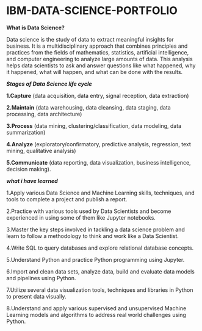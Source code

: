 # IBM-DATA-SCIENCE-PORTFOLIO

****What is Data Science?****

Data science is the study of data to extract meaningful insights for business. It is a multidisciplinary approach that combines principles and practices from the fields of mathematics, statistics, artificial intelligence, and computer engineering to analyze large amounts of data. This analysis helps data scientists to ask and answer questions like what happened, why it happened, what will happen, and what can be done with the results.


**_**Stages of Data Science life cycle**_**

**1.Capture** (data acquisition, data entry, signal reception, data extraction)

**2.Maintain** (data warehousing, data cleansing, data staging, data processing, data architecture)

**3.Process** (data mining, clustering/classification, data modeling, data summarization)

**4.Analyze** (exploratory/confirmatory, predictive analysis, regression, text mining, qualitative analysis) 

**5.Communicate** (data reporting, data visualization, business intelligence, decision making).

***what i have learned***

1.Apply various Data Science and Machine Learning skills, techniques, and tools to complete a project and publish a report.

2.Practice with various tools used by Data Scientists and become experienced in using some of them like Jupyter notebooks.

3.Master the key steps involved in tackling a data science problem and learn to follow a methodology to think and work like a Data Scientist.

4.Write SQL to query databases and explore relational database concepts.

5.Understand Python and practice Python programming using Jupyter.

6.Import and clean data sets, analyze data, build and evaluate data models and pipelines using Python.

7.Utilize several data visualization tools, techniques and libraries in Python to present data visually.

8.Understand and apply various supervised and unsupervised Machine Learning models and algorithms to address real world challenges using Python.


